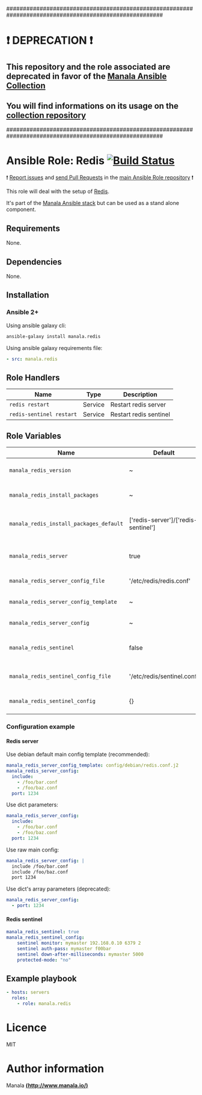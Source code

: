#######################################################################################################

# :exclamation: DEPRECATION :exclamation:

## This repository and the role associated are deprecated in favor of the [Manala Ansible Collection](https://galaxy.ansible.com/manala/roles)

## You will find informations on its usage on the [collection repository](https://github.com/manala/ansible-roles)

#######################################################################################################

# Ansible Role: Redis [![Build Status](https://travis-ci.org/manala/ansible-role-redis.svg?branch=master)](https://travis-ci.org/manala/ansible-role-redis)

:exclamation: [Report issues](https://github.com/manala/ansible-roles/issues) and [send Pull Requests](https://github.com/manala/ansible-roles/pulls) in the [main Ansible Role repository](https://github.com/manala/ansible-roles) :exclamation:

This role will deal with the setup of [Redis](https://redis.io/).

It's part of the [Manala Ansible stack](http://www.manala.io) but can be used as a stand alone component.

## Requirements

None.

## Dependencies

None.

## Installation

### Ansible 2+

Using ansible galaxy cli:

```bash
ansible-galaxy install manala.redis
```

Using ansible galaxy requirements file:

```yaml
- src: manala.redis
```

## Role Handlers

| Name                     | Type    | Description            |
| ------------------------ | ------- | ---------------------- |
| `redis restart`          | Service | Restart redis server   |
| `redis-sentinel restart` | Service | Restart redis sentinel |

## Role Variables

| Name                                    | Default                             | Type         | Description                            |
| --------------------------------------- | ----------------------------------- | ------------ | -------------------------------------- |
| `manala_redis_version`                  | ~                                   | String       | Version (autodetect if null)           |
| `manala_redis_install_packages`         | ~                                   | Array        | Dependency packages to install         |
| `manala_redis_install_packages_default` | ['redis-server']/['redis-sentinel'] | Array        | Default dependency packages to install |
| `manala_redis_server`                   | true                                | Boolean      | Install and configure "redis-server"   |
| `manala_redis_server_config_file`       | '/etc/redis/redis.conf'             | String       | Configuration file path                |
| `manala_redis_server_config_template`   | ~                                   | String       | Configuration template path            |
| `manala_redis_server_config`            | ~                                   | Array/String | Configuration directives               |
| `manala_redis_sentinel`                 | false                               | Boolean      | Install and configure "redis-sentinel" |
| `manala_redis_sentinel_config_file`     | '/etc/redis/sentinel.conf'          | String       | Sentinel configuration file path       |
| `manala_redis_sentinel_config`          | {}                                  | Array        | Sentinel configuration directives      |

### Configuration example

#### Redis server

Use debian default main config template (recommended):
```yaml
manala_redis_server_config_template: config/debian/redis.conf.j2
manala_redis_server_config:
  include:
    - /foo/bar.conf
    - /foo/baz.conf
  port: 1234
```

Use dict parameters:
```yaml
manala_redis_server_config:
  include:
    - /foo/bar.conf
    - /foo/baz.conf
  port: 1234
```

Use raw main config:
```yaml
manala_redis_server_config: |
  include /foo/bar.conf
  include /foo/baz.conf
  port 1234
```

Use dict's array parameters (deprecated):
```yaml
manala_redis_server_config:
  - port: 1234
```


#### Redis sentinel

```yaml
manala_redis_sentinel: true
manala_redis_sentinel_config:
    sentinel monitor: mymaster 192.168.0.10 6379 2
    sentinel auth-pass: mymaster f00bar
    sentinel down-after-milliseconds: mymaster 5000
    protected-mode: "no"
```

## Example playbook

```yaml
- hosts: servers
  roles:
    - role: manala.redis
```

# Licence

MIT

# Author information

Manala [**(http://www.manala.io/)**](http://www.manala.io)

